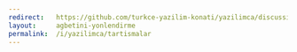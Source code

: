 ```yaml
---
redirect:   https://github.com/turkce-yazilim-konati/yazilimca/discussions
layout:     agbetini-yonlendirme
permalink:  /i/yazilimca/tartismalar
---
```

